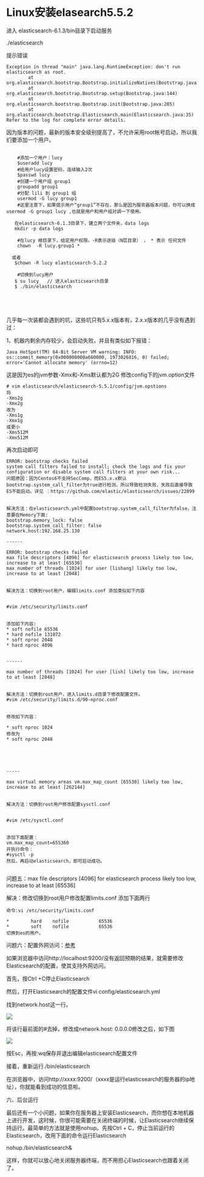 # Linux安装elasearch5.5.2




进入 elasticsearch-6.1.3/bin目录下启动服务

./elasticsearch

提示错误

```
Exception in thread "main" java.lang.RuntimeException: don't run elasticsearch as root.
        at org.elasticsearch.bootstrap.Bootstrap.initializeNatives(Bootstrap.java:93)
        at org.elasticsearch.bootstrap.Bootstrap.setup(Bootstrap.java:144)
        at org.elasticsearch.bootstrap.Bootstrap.init(Bootstrap.java:285)
        at org.elasticsearch.bootstrap.Elasticsearch.main(Elasticsearch.java:35)
Refer to the log for complete error details.
```

因为版本的问题，最新的版本安全级别提高了，不允许采用root帐号启动，所以我们要添加一个用户。

```

    #添加一个用户：lucy
    $useradd lucy
    #给用户lucy设置密码，连续输入2次
    $passwd lucy
    #创建一个用户组 group1
    groupadd group1
    #分配 lili 到 group1 组
    usermod -G lucy group1
    #这里注意下，如果提示用户“group1”不存在，那么是因为服务器版本问题，你可以换成 usermod -G group1 lucy ,也就是用户和用户组对调一下使用。
   
   在elasticsearch-6.1.3目录下，建立两个文件夹，data logs
   mkdir -p data logs
   
    #在lucy 根目录下，给定用户权限。-R表示逐级（N层目录） ， * 表示 任何文件
    chown  -R lucy.group1 *
  
  或者  
   $chown -R lucy elasticsearch-5.2.2 
  
    #切换到lucy用户
   $ su lucy   // 进入elasticsearch目录
   $ ./bin/elasticsearch


    
    

```



几乎每一次装都会遇到的坑，这些坑只有5.x.x版本有，2.x.x版本的几乎没有遇到过：

1、机器内剩余内存较少，会启动失败，并且有类似如下报错：

```
Java HotSpot(TM) 64-Bit Server VM warning: INFO: os::commit_memory(0x000000008a660000, 1973026816, 0) failed; error='Cannot allocate memory' (errno=12)

```

这是因为es的jvm参数-Xmx和-Xms默认都为2G
修改config下的jvm.option文件

```
# vim elasticsearch/elasticsearch-5.5.1/config/jvm.opstions
将
-Xms2g
-Xmx2g 
改为
-Xms1g
-Xmx1g
或更小
-Xms512M
-Xmx512M

```

再次启动即可


```
ERROR: bootstrap checks failed
system call filters failed to install; check the logs and fix your configuration or disable system call filters at your own risk...
问题原因：因为Centos6不支持SecComp，而ES5.x.x默认bootstrap.system_call_filter为true进行检测，所以导致检测失败，失败后直接导致ES不能启动。详见 ：https://github.com/elastic/elasticsearch/issues/22899


解决方法：在elasticsearch.yml中配置bootstrap.system_call_filter为false，注意要在Memory下面: 
bootstrap.memory_lock: false 
bootstrap.system_call_filter: false
network.host:192.168.25.130

------

ERROR: bootstrap checks failed
max file descriptors [4096] for elasticsearch process likely too low, increase to at least [65536] 
max number of threads [1024] for user [lishang] likely too low, increase to at least [2048]


解决方法：切换到root用户，编辑limits.conf 添加类似如下内容


#vim /etc/security/limits.conf


添加如下内容:
* soft nofile 65536
* hard nofile 131072
* soft nproc 2048
* hard nproc 4096


------

max number of threads [1024] for user [lish] likely too low, increase to at least [2048]


解决方法：切换到root用户，进入limits.d目录下修改配置文件。
#vim /etc/security/limits.d/90-nproc.conf


修改如下内容：

* soft nproc 1024
修改为
* soft nproc 2048





-----

max virtual memory areas vm.max_map_count [65530] likely too low, increase to at least [262144]


解决方法：切换到root用户修改配置sysctl.conf


#vim /etc/sysctl.conf


添加下面配置：
vm.max_map_count=655360
并执行命令：
#sysctl -p
然后，再启动elasticsearch，即可启动成功。


```


问题五：max file descriptors [4096] for elasticsearch process likely too low, increase to at least [65536]

解决：修改切换到root用户修改配置limits.conf 添加下面两行

```
命令:vi /etc/security/limits.conf

*        hard    nofile           65536
*        soft    nofile           65536
切换到es的用户。

```

问题六：配置外网访问：[参考](https://www.cnblogs.com/yrxns/p/6418632.html)

如果浏览器中访问http://localhost:9200/没有返回预期的结果，就需要修改Elasticsearch的配置，使其支持外网访问。

首先，按Ctrl +C停止Elasticsearch

然后，打开Elasticsearch的配置文件vi config/elasticsearch.yml

找到network.host这一行。

![](http://p2ehgqigv.bkt.clouddn.com/18-7-10/86256700.jpg)

将该行最前面的#去掉，修改成network.host:  0.0.0.0修改之后，如下图

![](http://p2ehgqigv.bkt.clouddn.com/18-7-10/85264265.jpg)

按Esc，再按:wq保存并退出编辑elasticsearch配置文件

接着，重新运行./bin/elasticsearch

在浏览器中，访问http://xxxx:9200/（xxxx是运行elasticsearch的服务器的ip地址），你就能看到成功的信息啦。

 

六、后台运行

最后还有一个小问题，如果你在服务器上安装Elasticsearch，而你想在本地机器上进行开发，这时候，你很可能需要在关闭终端的时候，让Elasticsearch继续保持运行。最简单的方法就是使用nohup。先按Ctrl + C，停止当前运行的Elasticsearch，改用下面的命令运行Elasticsearch

nohup./bin/elasticsearch&

这样，你就可以放心地关闭服务器终端，而不用担心Elasticsearch也跟着关闭了。



